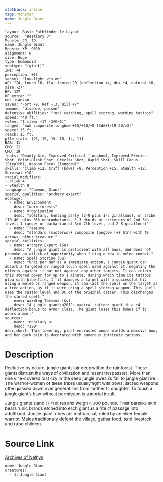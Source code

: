 ```yaml
---
statblock: inline
tags: monster
name: Jungle Giant
---
```

```statblock
layout: Basic Pathfinder 1e Layout
source:  "Bestiary 3"
Monster_CR: 10
name: Jungle Giant
Monster_XP: 9600
alignment: N
size: Huge
type: humanoid
subtype: "(giant)"
INI: +4
perception: +15
senses: "low-light vision"
AC: "24, touch 16, flat-footed 20 (deflection +4, dex +4, natural +8, size -2)"
HP: 127
HP_extra: ""
HD: 15d8+60
saves: "Fort +9, Ref +13, Will +7"
immune: "disease, poison"
defensive_abilities: "rock catching, spell storing, warding tattoos"
speed: "40 ft."
melee: "2 slams +17 (2d6+8)"
ranged: "mwk composite longbow +15/+10/+5 (3d6+8/19-20/×3)"
space: 15 ft.
reach: 15 ft.
pf1e_stats: [26, 19, 19, 10, 14, 11]
BAB: 11
CMB: 21
CMD: 39
feats: "Deadly Aim, Improved Critical (longbow), Improved Precise Shot, Point-Blank Shot, Precise Shot, Rapid Shot, Skill Focus (Stealth), Weapon Focus (longbow)"
skills: "Climb +12, Craft (bows) +8, Perception +15, Stealth +12, Survival +10"
racial_modifiers:
- Climb 4
- Stealth 8
languages: "Common, Giant"
special_qualities: "archery expert"
ecology:
  - name: Environment
    desc: "warm forests"
  - name: Organisation
    desc: "solitary, hunting party (2-9 plus 1-3 girallons), or tribe (10-40, plus 35% noncombatants, 1-3 druids or sorcerers of 2nd-5th level, 1 ranger or barbarian of 3rd-7th level, and 2-8 girallons)"
  - name: Treasure
    desc: "standard (masterwork composite longbow [+8 Str] with 40 arrows, other treasure)"
special_abilities:
  - name: Archery Expert (Su)
    desc: "A jungle giant is proficient with all bows, and does not provoke an attack of opportunity when firing a bow in melee combat."
  - name: Spell Storing (Su)
    desc: "Once per day as a immediate action, a jungle giant can absorb a targeted or ranged touch spell used against it, negating the effects against it but not against any other targets. It can retain this stored power for up to 1 minute, during which time its tattoos glow with blue fire. If it damages a target with a successful hit using a melee or ranged weapon, it can cast the spell on the target as a free action, as if it were using a spell storing weapon. This spell uses the caster level and DC of the original caster. This discharges the stored spell."
  - name: Warding Tattoos (Su)
    desc: "A jungle giant\u2019s magical tattoos grant it a +4 deflection bonus to Armor Class. The giant loses this bonus if it wears armor."
sources:
  - name: "Bestiary 3"
    desc: "129"
desc_short: This towering, plant-encrusted woman wields a massive bow, and her dark skin is decorated with numerous intricate tattoos.
```
# Description
Reclusive by nature, jungle giants lair deep within the rainforest. These giants distrust the ways of civilization and resent trespassers. More than one vine-covered lost city in the deep jungle owes its fall to jungle giant ire. The warrior-women of these tribes usually fight with bows, sacred weapons often passed down over generations from mother to daughter. To touch a jungle giant’s bow without permission is a mortal insult.

Jungle giants stand 17 feet tall and weigh 4,000 pounds. Their barklike skin bears runic brands etched into each giant as a rite of passage into adulthood. Jungle giant tribes are matriarchal, ruled by an elder female warrior. Males traditionally defend the village, gather food, tend livestock, and raise children.
# Source Link
[Archives of Nethys](https://aonprd.com/MonsterDisplay.aspx?ItemName=Jungle%20Giant)
```encounter-table
name: Jungle Giant
creatures:
  - 1: Jungle Giant
```
